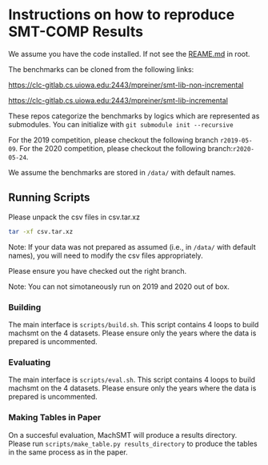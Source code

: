 # Instructions on how to reproduce SMT-COMP Results

We assume you have the code installed. If not see the [REAME.md](asdf) in root. 

The benchmarks can be cloned from the following links:

https://clc-gitlab.cs.uiowa.edu:2443/mpreiner/smt-lib-non-incremental

https://clc-gitlab.cs.uiowa.edu:2443/mpreiner/smt-lib-incremental

These repos categorize the benchmarks by logics which are represented as submodules. You can initialize with `git submodule init --recursive`

For the 2019 competition, please checkout the following branch `r2019-05-09`. 
For the 2020 competition, please checkout the following branch:`r2020-05-24`.

We assume the benchmarks are stored in `/data/` with default names.

## Running Scripts
Please unpack the csv files in csv.tar.xz

```bash
tar -xf csv.tar.xz
```

Note: If your data was not prepared as assumed (i.e., in `/data/` with default names), you will need to modify the csv files appropriately. 

Please ensure you have checked out the right branch. 

Note: You can not simotaneously run on 2019 and 2020 out of box.

### Building
The main interface is `scripts/build.sh`. This script contains 4 loops to build machsmt on the 4 datasets. Please ensure only the years where the data is prepared is uncommented.

### Evaluating
The main interface is `scripts/eval.sh`. This script contains 4 loops to build machsmt on the 4 datasets. Please ensure only the years where the data is prepared is uncommented.

### Making Tables in Paper
On a succesful evaluation, MachSMT will produce a results directory. Please run `scripts/make_table.py results_directory` to produce the tables in the same process as in the paper.
